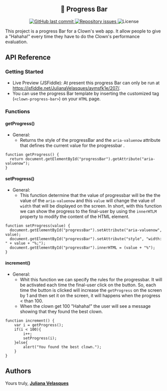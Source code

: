 <h2 align="center">
  🚀 Progress Bar
</h2>

<p align="center">
  
  <a href="https://github.com/Silve1ra/coffee-shop/commits/main">
    <img alt="GitHub last commit" src="https://img.shields.io/github/last-commit/JulianaVelasques/progressBarAPI">
  </a>

  <a href="https://github.com/Silve1ra/coffee-shop/issues">
    <img alt="Repository issues" src="https://img.shields.io/github/issues/JulianaVelasques/progressBarAPI">
  </a>

  <img alt="License" src="https://img.shields.io/badge/license-MIT-brightgreen">
</p>

This project is a progress Bar for a Clown's web app. It allow people to give a "Hahaha!" every time they have to do the Clown's performance evaluation.


## API Reference

### Getting Started
- Live Preview (JSFiddle): At present this progress Bar can only be run at https://jsfiddle.net/JulianaVelasques/aymsfk1e/207/. 
- You can use the progress Bar template by inserting the customized tag (`<clown-progress-bar>`) on your `HTML` page.

### Functions
#### getProgress()
- General:
    - Returns the style of the progressBar and the ```aria-valuenow``` attribute that defines the current value for the progressbar .
    
```
function getProgress() {
  return document.getElementById("progressBar").getAttribute("aria-valuenow");
}
```

#### setProgress()
- General:
    - This function determine that the value of progressbar will be the the value of the ```aria-valuenow``` and this ``value`` will change the value of ``width`` that will be displayed on the screen. In short, with this function we can show the progress to the final-user by using the ``innerHTLM`` property to modify the content of the HTML element.
    

```
function setProgress(value) {
  document.getElementById("progressBar").setAttribute("aria-valuenow", value);  
  document.getElementById("progressBar").setAttribute("style", "width: " + value + "%;");
  document.getElementById("progressBar").innerHTML = (value + "%");
}
```

#### increment()
- General:
    - Whit this function we can specify the rules for the progressbar. It will be activated each time the final-user click on the button. So, each time the button is clicked will increase the ``getProgress`` on the screen by 1 and then set it on the screen, it will happens when the progress < than 100.
    - When the clown get 100 "Hahaha!" the user will see a message showing that they found the best clown.

```
function increment() {
	var i = getProgress();
	if(i < 100){
		i++;
		setProgress(i);	
	}else{
		alert("You found the best clown.");
	}
}
```




## Authors
Yours truly, <a href="https://github.com/JulianaVelasques"><b>Juliana Velasques</b> 

